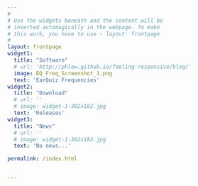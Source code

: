 ```yaml
---
#
# Use the widgets beneath and the content will be
# inserted automagically in the webpage. To make
# this work, you have to use › layout: frontpage
#
layout: frontpage
widget1:
  title: "Software"
  # url: 'http://phlow.github.io/feeling-responsive/blog/'
  image: EQ_Freq_Screenshot_1.png
  text: 'EarQuiz Frequencies'
widget2:
  title: "Download"
  # url: ''
  # image: widget-1-302x182.jpg
  text: 'Releases'
widget3:
  title: "News"
  # url: ''
  # image: widget-1-302x182.jpg
  text: 'No news...'

permalink: /index.html


---
```

